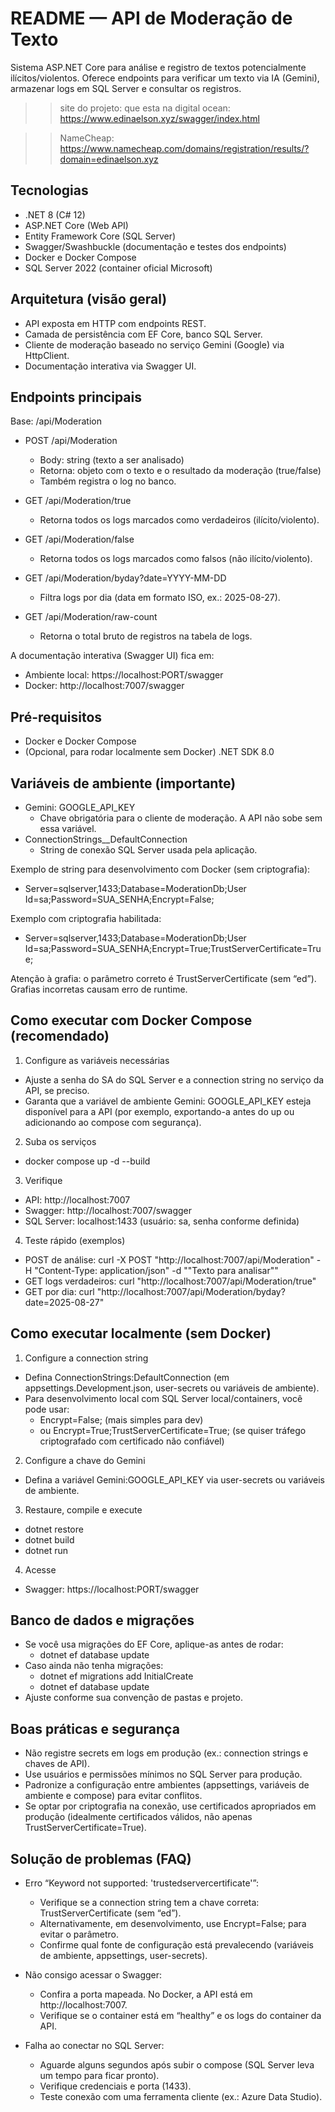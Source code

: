 # README — API de Moderação de Texto

Sistema ASP.NET Core para análise e registro de textos potencialmente ilícitos/violentos. Oferece endpoints para verificar um texto via IA (Gemini), armazenar logs em SQL Server e consultar os registros.

>> site do projeto: que esta na digital ocean: https://www.edinaelson.xyz/swagger/index.html

>> NameCheap: https://www.namecheap.com/domains/registration/results/?domain=edinaelson.xyz

## Tecnologias

- .NET 8 (C# 12)
- ASP.NET Core (Web API)
- Entity Framework Core (SQL Server)
- Swagger/Swashbuckle (documentação e testes dos endpoints)
- Docker e Docker Compose
- SQL Server 2022 (container oficial Microsoft)

## Arquitetura (visão geral)

- API exposta em HTTP com endpoints REST.
- Camada de persistência com EF Core, banco SQL Server.
- Cliente de moderação baseado no serviço Gemini (Google) via HttpClient.
- Documentação interativa via Swagger UI.

## Endpoints principais

Base: /api/Moderation

- POST /api/Moderation
    - Body: string (texto a ser analisado)
    - Retorna: objeto com o texto e o resultado da moderação (true/false)
    - Também registra o log no banco.

- GET /api/Moderation/true
    - Retorna todos os logs marcados como verdadeiros (ilícito/violento).

- GET /api/Moderation/false
    - Retorna todos os logs marcados como falsos (não ilícito/violento).

- GET /api/Moderation/byday?date=YYYY-MM-DD
    - Filtra logs por dia (data em formato ISO, ex.: 2025-08-27).

- GET /api/Moderation/raw-count
    - Retorna o total bruto de registros na tabela de logs.

A documentação interativa (Swagger UI) fica em:
- Ambiente local: https://localhost:PORT/swagger
- Docker: http://localhost:7007/swagger

## Pré-requisitos

- Docker e Docker Compose
- (Opcional, para rodar localmente sem Docker) .NET SDK 8.0

## Variáveis de ambiente (importante)

- Gemini: GOOGLE_API_KEY
    - Chave obrigatória para o cliente de moderação. A API não sobe sem essa variável.
- ConnectionStrings__DefaultConnection
    - String de conexão SQL Server usada pela aplicação.

Exemplo de string para desenvolvimento com Docker (sem criptografia):
- Server=sqlserver,1433;Database=ModerationDb;User Id=sa;Password=SUA_SENHA;Encrypt=False;

Exemplo com criptografia habilitada:
- Server=sqlserver,1433;Database=ModerationDb;User Id=sa;Password=SUA_SENHA;Encrypt=True;TrustServerCertificate=True;

Atenção à grafia: o parâmetro correto é TrustServerCertificate (sem “ed”). Grafias incorretas causam erro de runtime.

## Como executar com Docker Compose (recomendado)

1) Configure as variáveis necessárias
- Ajuste a senha do SA do SQL Server e a connection string no serviço da API, se preciso.
- Garanta que a variável de ambiente Gemini: GOOGLE_API_KEY esteja disponível para a API (por exemplo, exportando-a antes do up ou adicionando ao compose com segurança).

2) Suba os serviços
- docker compose up -d --build

3) Verifique
- API: http://localhost:7007
- Swagger: http://localhost:7007/swagger
- SQL Server: localhost:1433 (usuário: sa, senha conforme definida)

4) Teste rápido (exemplos)
- POST de análise:
  curl -X POST "http://localhost:7007/api/Moderation" -H "Content-Type: application/json" -d "\"Texto para analisar\""
- GET logs verdadeiros:
  curl "http://localhost:7007/api/Moderation/true"
- GET por dia:
  curl "http://localhost:7007/api/Moderation/byday?date=2025-08-27"

## Como executar localmente (sem Docker)

1) Configure a connection string
- Defina ConnectionStrings:DefaultConnection (em appsettings.Development.json, user-secrets ou variáveis de ambiente).
- Para desenvolvimento local com SQL Server local/containers, você pode usar:
    - Encrypt=False; (mais simples para dev)
    - ou Encrypt=True;TrustServerCertificate=True; (se quiser tráfego criptografado com certificado não confiável)

2) Configure a chave do Gemini
- Defina a variável Gemini:GOOGLE_API_KEY via user-secrets ou variáveis de ambiente.

3) Restaure, compile e execute
- dotnet restore
- dotnet build
- dotnet run

4) Acesse
- Swagger: https://localhost:PORT/swagger

## Banco de dados e migrações

- Se você usa migrações do EF Core, aplique-as antes de rodar:
    - dotnet ef database update
- Caso ainda não tenha migrações:
    - dotnet ef migrations add InitialCreate
    - dotnet ef database update
- Ajuste conforme sua convenção de pastas e projeto.

## Boas práticas e segurança

- Não registre secrets em logs em produção (ex.: connection strings e chaves de API).
- Use usuários e permissões mínimos no SQL Server para produção.
- Padronize a configuração entre ambientes (appsettings, variáveis de ambiente e compose) para evitar conflitos.
- Se optar por criptografia na conexão, use certificados apropriados em produção (idealmente certificados válidos, não apenas TrustServerCertificate=True).

## Solução de problemas (FAQ)

- Erro “Keyword not supported: 'trustedservercertificate'”:
    - Verifique se a connection string tem a chave correta: TrustServerCertificate (sem “ed”).
    - Alternativamente, em desenvolvimento, use Encrypt=False; para evitar o parâmetro.
    - Confirme qual fonte de configuração está prevalecendo (variáveis de ambiente, appsettings, user-secrets).

- Não consigo acessar o Swagger:
    - Confira a porta mapeada. No Docker, a API está em http://localhost:7007.
    - Verifique se o container está em “healthy” e os logs do container da API.

- Falha ao conectar no SQL Server:
    - Aguarde alguns segundos após subir o compose (SQL Server leva um tempo para ficar pronto).
    - Verifique credenciais e porta (1433).
    - Teste conexão com uma ferramenta cliente (ex.: Azure Data Studio).


